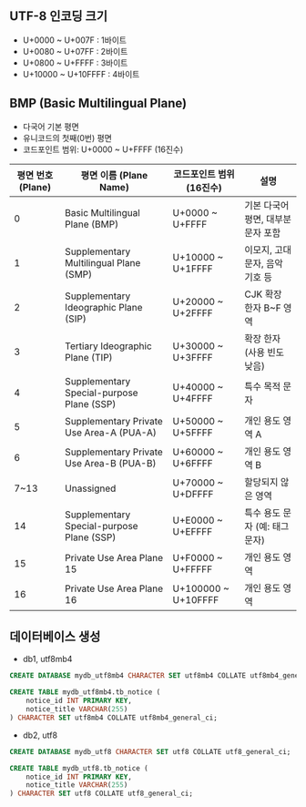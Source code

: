 ## UTF-8 인코딩 크기
- U+0000 ~ U+007F : 1바이트
- U+0080 ~ U+07FF : 2바이트
- U+0800 ~ U+FFFF : 3바이트
- U+10000 ~ U+10FFFF : 4바이트

## BMP (Basic Multilingual Plane)
- 다국어 기본 평면
- 유니코드의 첫째(0번) 평면
- 코드포인트 범위: U+0000 ~ U+FFFF (16진수)

| 평면 번호 (Plane) | 평면 이름 (Plane Name)                        | 코드포인트 범위 (16진수)      | 설명                   |
| ------------- | ----------------------------------------- | -------------------- | -------------------- |
| 0             | Basic Multilingual Plane (BMP)            | U+0000 \~ U+FFFF     | 기본 다국어 평면, 대부분 문자 포함 |
| 1             | Supplementary Multilingual Plane (SMP)    | U+10000 \~ U+1FFFF   | 이모지, 고대 문자, 음악 기호 등  |
| 2             | Supplementary Ideographic Plane (SIP)     | U+20000 \~ U+2FFFF   | CJK 확장 한자 B\~F 영역    |
| 3             | Tertiary Ideographic Plane (TIP)          | U+30000 \~ U+3FFFF   | 확장 한자 (사용 빈도 낮음)     |
| 4             | Supplementary Special-purpose Plane (SSP) | U+40000 \~ U+4FFFF   | 특수 목적 문자             |
| 5             | Supplementary Private Use Area-A (PUA-A)  | U+50000 \~ U+5FFFF   | 개인 용도 영역 A           |
| 6             | Supplementary Private Use Area-B (PUA-B)  | U+60000 \~ U+6FFFF   | 개인 용도 영역 B           |
| 7\~13         | Unassigned                                | U+70000 \~ U+DFFFF   | 할당되지 않은 영역           |
| 14            | Supplementary Special-purpose Plane (SSP) | U+E0000 \~ U+EFFFF   | 특수 용도 문자 (예: 태그 문자)  |
| 15            | Private Use Area Plane 15                 | U+F0000 \~ U+FFFFF   | 개인 용도 영역             |
| 16            | Private Use Area Plane 16                 | U+100000 \~ U+10FFFF | 개인 용도 영역             |

## 데이터베이스 생성
- db1, utf8mb4
```sql
CREATE DATABASE mydb_utf8mb4 CHARACTER SET utf8mb4 COLLATE utf8mb4_general_ci;

CREATE TABLE mydb_utf8mb4.tb_notice (
    notice_id INT PRIMARY KEY,
    notice_title VARCHAR(255)
) CHARACTER SET utf8mb4 COLLATE utf8mb4_general_ci;
```
- db2, utf8
```sql
CREATE DATABASE mydb_utf8 CHARACTER SET utf8 COLLATE utf8_general_ci;

CREATE TABLE mydb_utf8.tb_notice (
    notice_id INT PRIMARY KEY,
    notice_title VARCHAR(255)
) CHARACTER SET utf8 COLLATE utf8_general_ci;
```
